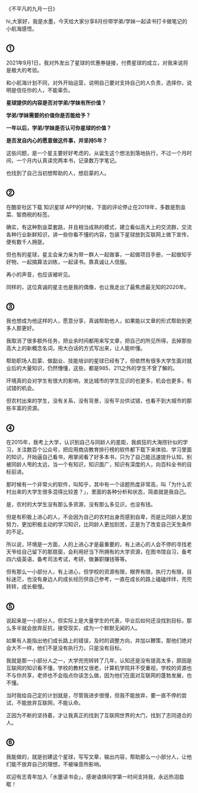 
《不平凡的九月一日》

hi,大家好，我是水墨，今天给大家分享8月份带学弟/学妹一起读书打卡做笔记的小航海感悟。

## ⓵
2021年9月1日，我对外发出了星球的优惠券链接，付费星球的成立，对我来说将是极大的考验。


和小航海计划不同，对外开始运营，说明自己要对支持自己的人负责，选择你，说明是信任你的人，不能辜负。


**星球提供的内容是否对学弟/学妹有所价值？**


**学弟/学妹需要的价值你是否能给予？**


**一年以后，学弟/学妹是否认可你星球的价值？**


**是否发自内心的愿意做这件事，并坚持5年？**


这些问题，是一个星主要好好考虑的，从诞生这个想法到落地执行，不过一个月时间，一个月内认真读完两本书，记录数万字笔记。

也找到了自己当初想帮助的人，想启蒙的人。

## ⓶

在酷安社区下载 知识星球 APP的时候，下面的评论停止在2019年，多数是割韭菜、智商税的标签。


确实，有这种割韭菜套路，并且相当成熟的模式，建立看似高大上的交流群，交流各种行业新鲜知识，讲一些你看不懂的内容，包装下星球放到互联网上做下宣传，便有数千人拥趸。


但也有的星球，星主会亲力亲为带一群人一起做事，一起做项目手册，一起做知乎好物，一起搞算法训练，一起读书。靠真诚让人信服。


再小的声音，也应该被听见。


同样的，这位真诚的星主也是我的偶像，也让我走出了最焦虑最无知的2020年。



## ⓷

我也想成为他这样的人，愿意分享，真诚帮助他人，如果能以文章的形式帮助到更多人那更好。


我取消了很多额外任务，把业余时间都用来写文章，把自己的所见所得，去掉那些高大上的新概念名词，用大白话的方式写出来，让人能听懂。


帮助职场人启蒙、做副业、技能培训的星球已经有了，但依然有很多大学生面对就业后的大量知识，仍然懵懂，这些，都是985、211之外的学生不曾了解的。


环境真的会对学生有很大的影响，发达城市的学生见识的也更多，机会也更多，有试错的机会。


但农村出来的学生，没有关系，没有背景，没有平台供试错，也看不到大城市的那些丰富的资源。



## ⓸


在2015年，我考上大学，认识到自己与同龄人的差距，我疯狂的大海捞针似的学习，关注数百个公众号，把应用商店教育排行榜的软件都下载下来体验、学习里面的知识，开始逼自己看书，用掌阅看了好多本书，只为了自己能迅速提升认知，别被同龄人甩的太远，当一个有知识，知识面广，知识有深度的人，向百科全书的目标前进。


那时候有一个非常火的软件，叫知乎，其中有一个话题热度非常高，叫「为什么农村出来的大学生很多混得比较差？」，里面的各种分析和状态，简直就是我自己。


是，农村的大学生没有那么多资源，没有那么多见识，也没有钱。


但是有积极上进心的人，不会因为自己的农村出身而感到自卑，而是比同龄人更加努力，更加积极主动的学习知识，比同龄人更加刻苦，正是为了改变自己天生条件的不足。


所以说，环境是一方面，人的上进心才是最重要的，有上进心的人会不停的寻找老天爷给自己留下的那扇窗，会利用好当下所拥有的大学资源，在图书馆自习，备考四六级英语，备考司法考试，考研，做兼职赚钱等等。


但有那么一小部分人，有上进心，但学校的资源有限，眼界有限，执行力有限，目标迷茫，也没有身边人的成长经历供自己参考，一直在成长的路上磕磕绊绊，兜兜转转，成长极慢。



## ⓹

说起来是一小部分人，但实际上是大量学生的代表，毕业后如何还没找到目标，那么多半就会放弃反抗，接受现实，成为一个默默无闻的人。


如果有人能指出他们成长路上的错误，及时的调整方向，并加以鞭策，那他们绝对会大不一样，他们不是没有执行力，只是没有目标。


我就是那一小部分人之一，大学兜兜转转了几年，认知还是没有提高太多，原因是互联网的知识看不懂，学校的教材又很老，计算机学院并不受重视，学校的资源也不与你共享，老师也不会指点你该怎么做，因为他们在面对互联网的蓬勃发展，也不懂。


当时我给自己定的计划就是，尽管我进步很慢，但我不能放弃，要一直不停的尝试，不能放弃互联网，不能认命。



正因为不断的坚持着，才让我真正的找到了互联网世界的大门，找到了志同道合的人。

## ⓺
我能做的，就是创建这个星球，写写文章，输出内容，帮助那么一小部分人，让他们能不放弃自己的理想，不被噪音所影响。


欢迎有志青年加入「水墨读书会」，感谢语焕同学第一时间支持我，永远热泪盈眶！
